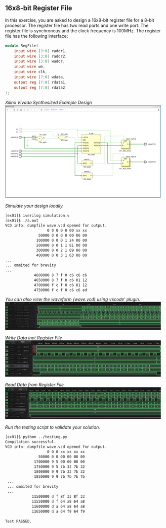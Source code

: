 ## 16x8-bit Register File

In this exercise, you are asked to design a 16x8-bit register file for a 8-bit processor. The register file has two read ports and one write port. The register file is synchronous and the clock frequency is 100MHz. The register file has the following interface:

```verilog
module RegFile(
    input wire [3:0] raddr1,
    input wire [3:0] raddr2,
    input wire [3:0] waddr,
    input wire we,
    input wire clk,
    input wire [7:0] wdata,
    output reg [7:0] rdata1,
    output reg [7:0] rdata2
);
```

*Xilinx Vivado Synthesized Example Design*
![Alt text](img/RegFile.png)

*Simulate your design locally.*
```shell
[ex01]$ iverilog simulation.v 
[ex01]$ ./a.out 
VCD info: dumpfile wave.vcd opened for output.
                   0 0 0 0 0 00 xx xx
               50000 0 0 0 0 00 00 00
              100000 0 0 0 1 24 00 00
              200000 0 0 1 1 81 00 00
              300000 0 0 2 1 09 00 00
              400000 0 0 3 1 63 00 00
...
... ommited for brevity
...
             4600000 8 7 f 0 c6 c6 c6
             4650000 8 7 f 0 c6 01 12
             4700000 f c f 0 c6 01 12
             4750000 f c f 0 c6 c6 ed
```

*You can also view the waveform (wave.vcd) using vscode' plugin.*
![Alt text](img/all.png)

*Write Data inot Register File*
![Alt text](img/write.png)

*Read Data from Register File*
![Alt text](img/read.png)

*Run the testing script to validate your solution.*
```shell
[ex01]$ python ../testing.py
Compilation successful.
VCD info: dumpfile wave.vcd opened for output.
                   0 0 0 xx xx xx xx
               50000 0 0 00 00 00 00
             1700000 9 5 00 00 00 00
             1750000 9 5 7b 32 7b 32
             1800000 9 9 7b 32 7b 32
             1850000 9 9 7b 7b 7b 7b
 ...
 ... ommited for brevity
 ...
            11500000 d f 8f 33 8f 33
            11550000 d f 64 a8 64 a8
            11600000 d a 64 a8 64 a8
            11650000 d a 64 f9 64 f9

Test PASSED.
```

